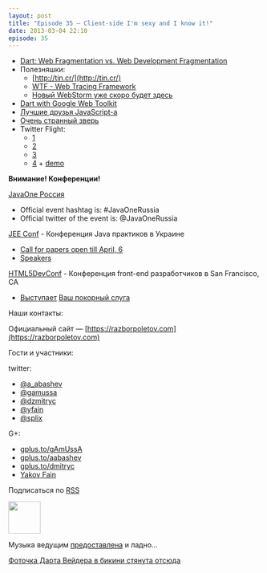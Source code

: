```yaml
---
layout: post
title: "Episode 35 — Client-side I'm sexy and I know it!"
date: 2013-03-04 22:10
episode: 35
---
```


 - [Dart: Web Fragmentation vs. Web Development Fragmentation](http://zef.me/4835/dart-web-fragmentation-vs-web-development-fragmentation)
 - Полезняшки:
     - [http://tin.cr/](http://tin.cr/)
     - [WTF - Web Tracing Framework](https://github.com/google/tracing-framework) 
     - [Новый WebStorm уже скоро будет здесь ](http://www.jetbrains.com/webstorm/nextversion/index.html )
 - [Dart with Google Web Toolkit](http://news.dartlang.org/2013/02/dart-with-google-web-toolkit.html?m=1)
 - [Лучшие друзья JavaScript-а](http://smthngsmwhr.wordpress.com/2013/02/25/javascript-and-friends-coffeescript-dart-and-typescript/
)
- [Очень странный зверь](http://wiki.apidesign.org/wiki/Bck2Brwsr)
- Twitter Flight:
     - [1](http://engineering.twitter.com/2013/01/introducing-flight-web-application.html)
     - [2](http://twitter.github.com/flight/)
     - [3](http://www.infoq.com/news/2013/02/Twitter-Flight)
     - [4](https://github.com/addyosmani/todomvc/tree/gh-pages/dependency-examples/flight) + [demo](http://todomvc.com/dependency-examples/flight/)

**Внимание! Конференции!**

[JavaOne Россия](http://javaone.ru)

- Official event hashtag is: #JavaOneRussia
- Official twitter of the event is: @JavaOneRussia 

[JEE Conf](http://jeeconf.com) - Конференция Java практиков в Украине

- [Call for papers open till April, 6](https://docs.google.com/spreadsheet/viewform?formkey=dHR5NjhBU2M3OVQyX1djV29fY0FSbXc6MA)
- [Speakers](http://jeeconf.com/speakers/)

[HTML5DevConf](http://html5devconf.com/) - Конференция front-end разработчиков в San Francisco, CA
- [Выступает](http://html5devconf.com/sessions.html#v_gamov) [Ваш покорный слуга](http://html5devconf.com/speakers.html#v_gamov)

Наши контакты:

Официальный сайт — [https://razborpoletov.com](https://razborpoletov.com)

Гости и участники:

twitter: 

 * [@a_abashev](https://twitter.com/#!/a_abashev) 
 * [@gamussa](https://twitter.com/#!/gamussa)
 * [@dzmitryc](https://twitter.com/#!/dzmitryc)
 * [@yfain](https://twitter.com/yfain)
 * [@splix](https://twitter.com/splix)

G+:

 * [gplus.to/gAmUssA](http://gplus.to/gAmUssA) 
 * [gplus.to/aabashev](http://gplus.to/aabashev) 
 * [gplus.to/dmitryc](http://gplus.to/dmitryc)
 * [Yakov Fain](https://plus.google.com/116033097136007429330/posts)

<!-- player goes here-->

<audio preload="none">
  <source src="http://traffic.libsyn.com/razborpoletov/razbor_35.mp3" type="audio/mp3" />
  Your browser does not support the audio tag.
</audio>

Подписаться по [RSS](http://feeds.feedburner.com/razbor-podcast)

<!-- episode file link goes here-->
<a href="http://traffic.libsyn.com/razborpoletov/razbor_35.mp3" imageanchor="1" style="clear: left; margin-bottom: 1em; margin-left: auto; margin-right: 2em;"><img border="0" height="64" src="https://razborpoletov.com/images/mp3.png" width="64" /></a>

Музыка ведущим [предоставлена](http://www.audiobank.fm/single-music/27/111/More-And-Less/) и ладно...

[Фоточка Дарта Вейдера в бикини стянута отсюда](http://www.flickr.com/photos/thephotofiend/6808465352/)
